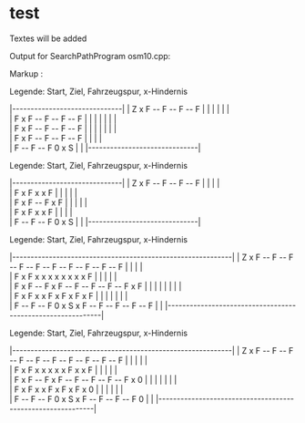 # test

Textes will be added

Output for SearchPathProgram osm10.cpp:

Markup :

Legende: Start, Ziel, Fahrzeugspur, x-Hindernis

|------------------------------|
|  Z    x    F -- F -- F -- F  |
|            |    |    |    |  
|  F    x    F -- F -- F -- F  |
|  |         |    |    |    |  
|  F    x    F -- F -- F -- F  |
|  |         |    |    |    |  
|  F    x    F -- F -- F -- F  |
|  |         |                 
|  F -- F -- F    0    x    S  |
|
|------------------------------|

Legende: Start, Ziel, Fahrzeugspur, x-Hindernis

|------------------------------|
|  Z    x    F -- F -- F -- F  |
|            |              |  
|  F    x    F    x    x    F  |
|  |         |              |  
|  F    x    F -- F    x    F  |
|  |         |              |  
|  F    x    F    x    x    F  |
|  |         |                 
|  F -- F -- F    0    x    S  |
|
|------------------------------|

Legende: Start, Ziel, Fahrzeugspur, x-Hindernis

|------------------------------------------------------------|
|  Z    x    F -- F -- F -- F -- F -- F -- F -- F -- F -- F  |
|            |                                            |  
|  F    x    F    x    x    x    x    x    x    x    x    F  |
|  |         |                                            |  
|  F    x    F -- F    x    F -- F -- F -- F -- F    x    F  |
|  |         |              |         |         |         |  
|  F    x    F    x    x    F    x    F    x    F    x    F  |
|  |         |                        |         |         |  
|  F -- F -- F    0    x    S    x    F -- F -- F -- F -- F  |
|
|------------------------------------------------------------|

Legende: Start, Ziel, Fahrzeugspur, x-Hindernis

|------------------------------------------------------------|
|  Z    x    F -- F -- F -- F -- F -- F -- F -- F -- F -- F  |
|            |                             |              |  
|  F    x    F    x    x    x    x    x    F    x    x    F  |
|  |         |                             |                 
|  F    x    F -- F    x    F -- F -- F -- F -- F    x    0  |
|  |         |              |         |         |            
|  F    x    F    x    x    F    x    F    x    F    x    0  |
|  |         |                        |         |            
|  F -- F -- F    0    x    S    x    F -- F -- F -- F    0  |
|
|------------------------------------------------------------|

